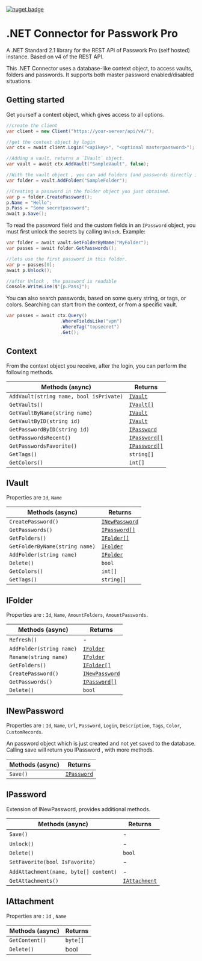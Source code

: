 ﻿
 [![nuget badge](https://img.shields.io/nuget/v/Lucrasoft.Passwork.svg)](https://www.nuget.org/packages/Lucrasoft.Passwork/)

 # .NET Connector for Passwork Pro

A .NET Standard 2.1 library for the REST API of Passwork Pro (self hosted) instance. Based on v4 of the REST API.
 

This .NET Connector uses a database-like context object, to access vaults, folders and passwords.
It supports both master password enabled/disabled situations.

## Getting started

Get yourself a context object, which gives access to all options.

``` cs
//create the client 
var client = new Client("https://your-server/api/v4/");

//get the context object by login
var ctx = await client.Login("<apikey>", "<optional masterpassword>");

//Adding a vault, returns a `IVault` object.
var vault = await ctx.AddVault("SampleVault", false);

//With the vault object , you can add Folders (and passwords directly in the vault).
var folder = vault.AddFolder("SampleFolder");

//Creating a password in the folder object you just obtained.
var p = folder.CreatePassword();
p.Name = "Hello";
p.Pass = "Some secretpassword";
await p.Save();

```

To read the password field and the custom fields in an `IPassword` object, you must first unlock the secrets by calling `Unlock`.
Example:

``` cs
var folder = await vault.GetFolderByName("MyFolder");
var passes = await folder.GetPasswords();

//lets use the first password in this folder.
var p = passes[0];
await p.Unlock();

//after Unlock , the password is readable
Console.WriteLine($"{p.Pass}");

```

You can also search passwords, based on some query string, or tags, or colors.
Searching can start from the context, or from a specific vault.

``` cs
var passes = await ctx.Query()
                    .WhereFieldsLike("vpn")
                    .WhereTag("topsecret")
                    .Get();
```



## Context

From the context object you receive, after the login, you can perform the following methods.

Methods (async) | Returns
---|---
`AddVault(string name, bool isPrivate)` | [`IVault`](#ivault)
`GetVaults()` | [`IVault[]`](#ivault) 
`GetVaultByName(string name)` | [`IVault`](#ivault)
`GetVaultByID(string id)` | [`IVault`](#ivault)
`GetPasswordByID(string id)` |  [`IPassword`](#ipassword)
`GetPasswordsRecent()` |  [`IPassword[]`](#ipassword)
`GetPasswordsFavorite()` |  [`IPassword[]`](#ipassword)
`GetTags()` | `string[]`
`GetColors()` | `int[]`

## IVault

Properties are `Id`, `Name` 

Methods (async) | Returns
-|-
`CreatePassword()` | [`INewPassword`](#inewpassword)
`GetPasswords()` | [`IPassword[]`](#ipassword)
`GetFolders()` | [`IFolder[]`](#ifolder)
`GetFolderByName(string name)` | [`IFolder`](#ifolder)
`AddFolder(string name)` | [`IFolder`](#ifolder)
`Delete()` | `bool`
`GetColors()` | `int[]`
`GetTags()` | `string[]`

## IFolder

Properties are : `Id`, `Name`, `AmountFolders`, `AmountPasswords`.

Methods (async) | Returns 
-|-
`Refresh()` | -
`AddFolder(string name)` | [`IFolder`](#ifolder)
`Rename(string name)` | [`IFolder`](#ifolder)
`GetFolders()` | [`IFolder[]`](#ifolder)  
`CreatePassword()` | [`INewPassword`](#inewpassword)
`GetPasswords()` | [`IPassword[]`](#ipassword)  
`Delete()` | `bool`  


## INewPassword

Properties are : `Id`, `Name`, `Url`, `Password`, `Login`, `Description`, `Tags`, `Color`, `CustomRecords`.

An password object which is just created and not yet saved to the database.
Calling save will return you IPassword , with more methods.

Methods (async) | Returns 
---|---
`Save()` | [`IPassword`](#ipassword)


## IPassword

Extension of INewPassword, provides additional methods.


Methods (async) | Returns 
---|---
`Save()` | -
`Unlock()` | -
`Delete()` | `bool`
`SetFavorite(bool IsFavorite)` | -
`AddAttachment(name, byte[] content)` | -
`GetAttachments()` | [`IAttachment`](#iattachment)

## IAttachment

Properties are : `Id` , `Name`

Methods (async) | Returns 
---|---
`GetContent()` | `byte[]`
`Delete()` | bool
